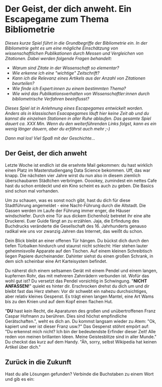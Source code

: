 <!--
author: Silvia Czerwinski
email: silvia.czerwinski@tib.eu
language: de
narrator: Deutsch Female
comment: Das Escapegame Bibliometrie steht unter der CC BY 4.0 Lizenz
-->

# Der Geist, der dich anweht. Ein Escapegame zum Thema Bibliometrie
*Dieses kurze Spiel führt in die Grundbegriffe der Bibliometrie ein. In der Bibliometrie geht es um eine mögliche Einschätzung von wissenschaftlichen Publikationen durch Messen und Vergleichen von Zitationen. Dabei werden folgende Fragen behandelt:*

- *Warum sind Zitate in der Wissenschaft so elementar?*
- *Wie erkenne ich eine "wichtige" Zeitschrift?*
- *Kann ich die Relevanz eines Artikels aus der Anzahl von Zitationen beurteilen?*
- *Wie finde ich Expert:innen zu einem bestimmten Thema?*
- *Wie wird das Publikationsverhalten von Wissenschaftler:innen durch bibliometrische Verfahren beeinflusst?*

*Dieses Spiel ist in Anlehnung eines Escapegames entwickelt worden. Anders als in klassischen Esacapegames läuft hier keine Zeit ab und du kannst die einzelnen Stationen in aller Ruhe ablaufen. Das gesamte Spiel dauert ca. XXX Min. Wenn du den weiterführenden Links folgst, kann es ein wenig länger dauern, aber du erfährst auch mehr ;-)*

*Dann mal los! Viel Spaß mit der Geschichte...*

## Der Geist, der dich anweht
Letzte Woche ist endlich ist die ersehnte Mail gekommen: du hast wirklich einen Platz im Masterstudiengang Data Science bekommen. Uff, das war knapp. Die nächsten vier Jahre wirst du nun also in diesem ziemlich überschaubaren Städtchen verbringen. Ooookey, zumindest ein nettes Cafe hast du schon entdeckt und ein Kino scheint es auch zu geben. Die Basics sind schon mal vorhanden.

Um zu schauen, was es sonst noch gibt, hast du dich für diese Stadtführung angemeldet - eine Nacht-Führung durch die Altstadt. Die Gassen werden im Laufe der Führung immer enger, die Häuser windschiefer. Durch eine Tür aus dickem Eichenholz betretet ihr eine alte Druckerei. Euer Guide fängt an zu erzählen. Jaja, die Erfindung des Buchdrucks veränderte die Gesellschaft des 16. Jahrhunderts genauso radikal wie uns vor zwanzig Jahren das Internet, das weißt du schon.

Dein Blick bleibt an einer offenen Tür hängen. Du bückst dich durch den tiefen Türbalken hindurch und staunst nicht schlecht: Hier stehen lauter geheimnisvolle Apparate auf den Tischen. Auf einem kleinen Schreibtisch liegen Papiere durcheinander. Dahinter siehst du einen großen Schrank, in dem sich scheinbar eine Art Karteisystem befindet.

Du näherst dich einem seltsamen Gerät mit einem Pendel und einem langen, kupfernen Rohr, das mit mehreren Zahnrädern verbunden ist. Wofür das wohl gut ist? Du versetzt das Pendel vorsichtig in Schwingung. "**NICHT ANFASSEN!**" quiekt es hinter dir. Erschrocken drehst du dich um und dir bleibt fast das Herz stehen: Vor dir schwebt ein nahezu durchsichtiges, aber relativ kleines  Gespenst. Es trägt einen langen Mantel, eine Art Wams bis zu den Knien und auf dem Kopf einen flachen Hut.

"**DU** hast kein Recht, die Aparaturen des großen und unübertroffenen Franz Caspar Hofmann zu berühren. Dies sind höchst empfindliche Gerätschaften.", weht es dich an. Du kommst langsam wieder zu Atem: "Ok, kapiert und wer ist dieser Franz usw.?" Das Gespenst stöhnt empört auf: "Du erkennst mich nicht? Ich bin der bedeutendste Erfinder dieser Zeit! Alle reden von meinen brillanten Ideen. Meine Geistesblitze sind in aller Munde." Du checkst das kurz auf dem Handy. "Äh, sorry, selbst Wikipedia hat keinen Artikel über dich."

## Zurück in die Zukunft
Hast du alle Lösungen gefunden? Verbinde die Buchstaben zu einem Wort und gib es ein:

